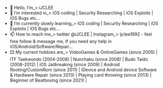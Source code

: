 - 👋 Hello, I’m_> iJCLEE
- 👀 I’m interested in_> iOS coding | Security Researching | iOS Exploits | iOS Bugs etc...
- 🌱 I’m currently slowly learning_> iOS coding | Security Researching | iOS Exploits | iOS Bugs etc...
- 📫 How to reach me_> twitter @iJCLEE | Instagram_> ijclee1992 - feel free follow & message me, If you need any help in iOS/Android/Software/Repair...
- 🎞 My current hobbies are_> VideoGames & OnlineGames (since 2005) | ITF Taekwondo (2004-2008) | Nunchaku (since 2008) | Budo Taido (2008-2012) | iOS Jailbreaking (since 2009) | 
                              Android Rooting/CustomRom (since 2011) | iDevice and Android device Software & Hardware Repair (since 2013) |
                              Playing card throwing (since 2013) | Beginner of Beatboxing (since 2021) | 
